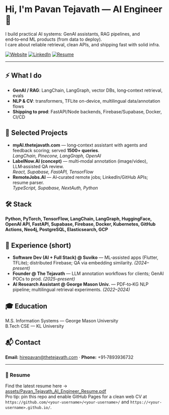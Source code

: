 # Hi, I'm Pavan Tejavath — AI Engineer 👋

I build practical AI systems: GenAI assistants, RAG pipelines, and end‑to‑end ML products (from data to deploy).  
I care about reliable retrieval, clean APIs, and shipping fast with solid infra.

[![Website](https://img.shields.io/badge/Portfolio-thetejavath.com-lightgrey)](https://thetejavath.com)
[![LinkedIn](https://img.shields.io/badge/LinkedIn-geekypavan-blue)](https://linkedin.com/in/geekypavan)
[![Resume](https://img.shields.io/badge/Resume-PDF-informational)](assets/Pavan_Tejavath_AI_Engineer_Resume.pdf)

---

## ⚡ What I do
- **GenAI / RAG**: LangChain, LangGraph, vector DBs, long‑context retrieval, evals
- **NLP & CV**: transformers, TFLite on-device, multilingual data/annotation flows
- **Shipping to prod**: FastAPI/Node backends, Firebase/Supabase, Docker, CI/CD

## 🧩 Selected Projects
- **myAI.thetejavath.com** — long‑context assistant with agents and feedback scoring; served **1500+ queries**.  
  *LangChain, Pinecone, LangGraph, OpenAI*
- **LabelNow.AI (concept)** — multi‑modal annotation (image/video), LLM‑assisted QA review.  
  *React, Supabase, FastAPI, TensorFlow*
- **RemoteJobs.AI** — AI‑curated remote jobs; LinkedIn/GitHub APIs; resume parser.  
  *TypeScript, Supabase, NextAuth, Python*

## 🛠️ Stack
**Python, PyTorch, TensorFlow, LangChain, LangGraph, HuggingFace, OpenAI API, FastAPI, Supabase, Firebase, Docker, Kubernetes, GitHub Actions, Neo4j, PostgreSQL, Elasticsearch, GCP**

## 💼 Experience (short)
- **Software Dev (AI + Full Stack) @ Suviko** — ML‑assisted apps (Flutter, TFLite); distributed Firebase; QA via embedding similarity. *(2024–present)*
- **Founder @ The Tejavath** — LLM annotation workflows for clients; GenAI POCs to prod. *(2025–present)*
- **AI Research Assistant @ George Mason Univ.** — PDF‑to‑KG NLP pipeline; multilingual retrieval experiments. *(2022–2024)*

## 🎓 Education
M.S. Information Systems — George Mason University  
B.Tech CSE — KL University

## 📬 Contact
**Email:** hirepavan@thetejavath.com · **Phone:** +91‑7893936732

---

### 📄 Resume
Find the latest resume here → [assets/Pavan_Tejavath_AI_Engineer_Resume.pdf](assets/Pavan_Tejavath_AI_Engineer_Resume.pdf)  
Pro tip: pin this repo and enable GitHub Pages for a clean web CV at `https://github.com/<your-username>/<your-username>/` and `https://<your-username>.github.io/`.

